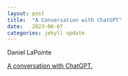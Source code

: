 ```yaml
---
layout: post
title:  "A Conversation with ChatGPT"
date:   2023-06-07
categories: jekyll update
---
```


Daniel LaPointe

[A conversation with ChatGPT.](/assets/A%20Conversation%20with%20ChatGPT.pdf)